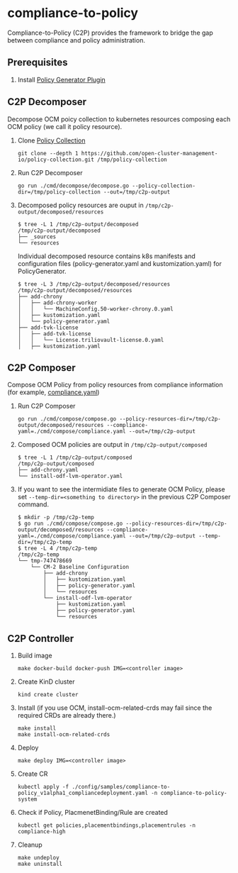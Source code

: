 # compliance-to-policy
Compliance-to-Policy (C2P) provides the framework to bridge the gap between compliance and policy administration.

## Prerequisites
1. Install [Policy Generator Plugin](https://github.com/open-cluster-management-io/policy-generator-plugin#as-a-kustomize-plugin)

## C2P Decomposer
Decompose OCM poicy collection to kubernetes resources composing each OCM policy (we call it policy resource).

1. Clone [Policy Collection](https://github.com/open-cluster-management-io/policy-collection)
    ```
    git clone --depth 1 https://github.com/open-cluster-management-io/policy-collection.git /tmp/policy-collection
    ```
1. Run C2P Decomposer
    ```
    go run ./cmd/decompose/decompose.go --policy-collection-dir=/tmp/policy-collection --out=/tmp/c2p-output
    ```
1. Decomposed policy resources are ouput in `/tmp/c2p-output/decomposed/resources`
    ```
    $ tree -L 1 /tmp/c2p-output/decomposed
    /tmp/c2p-output/decomposed
    ├── _sources
    └── resources
    ```
    Individual decomposed resource contains k8s manifests and configuration files (policy-generator.yaml and kustomization.yaml) for PolicyGenerator. 
    ```
    $ tree -L 3 /tmp/c2p-output/decomposed/resources
    /tmp/c2p-output/decomposed/resources
    ├── add-chrony
    │   ├── add-chrony-worker
    │   │   └── MachineConfig.50-worker-chrony.0.yaml
    │   ├── kustomization.yaml
    │   └── policy-generator.yaml
    ├── add-tvk-license
    │   ├── add-tvk-license
    │   │   └── License.triliovault-license.0.yaml
    │   ├── kustomization.yaml
    ```
## C2P Composer
Compose OCM Policy from policy resources from compliance information (for example, [compliance.yaml](cmd/compose/compliance.yaml))

1. Run C2P Composer
    ```
    go run ./cmd/compose/compose.go --policy-resources-dir=/tmp/c2p-output/decomposed/resources --compliance-yaml=./cmd/compose/compliance.yaml --out=/tmp/c2p-output
    ```
1. Composed OCM policies are output in `/tmp/c2p-output/composed`
    ```
    $ tree -L 1 /tmp/c2p-output/composed  
    /tmp/c2p-output/composed
    ├── add-chrony.yaml
    └── install-odf-lvm-operator.yaml
    ```
1. If you want to see the intermidiate files to generate OCM Policy, please set `--temp-dir=<something to directory>` in the previous C2P Composer command.
    ```
    $ mkdir -p /tmp/c2p-temp
    $ go run ./cmd/compose/compose.go --policy-resources-dir=/tmp/c2p-output/decomposed/resources --compliance-yaml=./cmd/compose/compliance.yaml --out=/tmp/c2p-output --temp-dir=/tmp/c2p-temp
    $ tree -L 4 /tmp/c2p-temp
    /tmp/c2p-temp
    └── tmp-747478669
        └── CM-2 Baseline Configuration
            ├── add-chrony
            │   ├── kustomization.yaml
            │   ├── policy-generator.yaml
            │   └── resources
            └── install-odf-lvm-operator
                ├── kustomization.yaml
                ├── policy-generator.yaml
                └── resources
    ```

## C2P Controller
1. Build image
    ```
    make docker-build docker-push IMG=<controller image>
    ```
1. Create KinD cluster
    ```
    kind create cluster
    ```
1. Install (if you use OCM, install-ocm-related-crds may fail since the required CRDs are already there.)
    ```
    make install
    make install-ocm-related-crds
    ```
1. Deploy
    ```
    make deploy IMG=<controller image>
    ```
1. Create CR
    ```
    kubectl apply -f ./config/samples/compliance-to-policy_v1alpha1_compliancedeployment.yaml -n compliance-to-policy-system 
    ```
1. Check if Policy, PlacmenetBinding/Rule are created
    ```
    kubectl get policies,placementbindings,placementrules -n compliance-high
    ```
1. Cleanup
    ```
    make undeploy
    make uninstall
    ```
